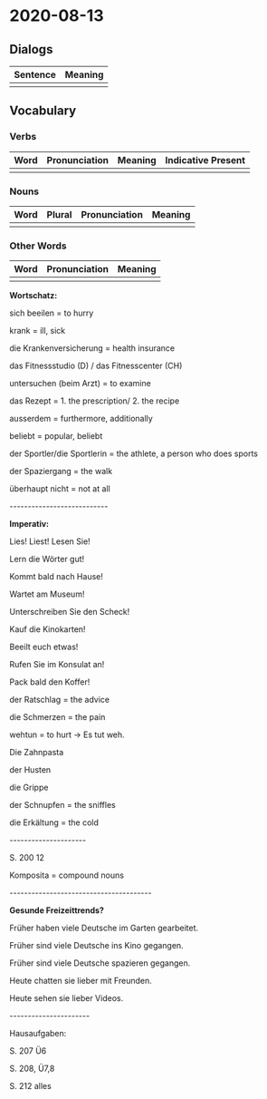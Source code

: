 # 2020-08-13

## Dialogs

| Sentence | Meaning |
| -------- | ------- |
|          |         |

## Vocabulary

### Verbs

| Word | Pronunciation | Meaning | Indicative Present |
| ---- | ------------- | ------- | ------------------ |
|      |               |         |                    |

### Nouns

| Word | Plural | Pronunciation | Meaning |
| ---- | ------ | ------------- | ------- |
|      |        |               |         |

### Other Words

| Word | Pronunciation | Meaning |
| ---- | ------------- | ------- |
|      |               |         |

**Wortschatz:**

sich beeilen = to hurry

krank = ill, sick

die Krankenversicherung = health insurance

das Fitnessstudio (D) / das Fitnesscenter (CH)

untersuchen (beim Arzt) = to examine

das Rezept = 1. the prescription/ 2. the recipe

ausserdem = furthermore, additionally

beliebt = popular, beliebt

der Sportler/die Sportlerin = the athlete, a person who does sports

der Spaziergang = the walk

überhaupt nicht = not at all

\---------------------------

**Imperativ:**

Lies! Liest! Lesen Sie!

Lern die Wörter gut!

Kommt bald nach Hause!

Wartet am Museum!

Unterschreiben Sie den Scheck!

Kauf die Kinokarten!

Beeilt euch etwas!

Rufen Sie im Konsulat an!

Pack bald den Koffer!

der Ratschlag = the advice

die Schmerzen = the pain

wehtun = to hurt -> Es tut weh.

Die Zahnpasta

der Husten

die Grippe

der Schnupfen = the sniffles

die Erkältung = the cold

\---------------------

S. 200 12

Komposita = compound nouns

\---------------------------------------

**Gesunde Freizeittrends?** 

Früher haben viele Deutsche im Garten gearbeitet.

Früher sind viele Deutsche ins Kino gegangen.

Früher sind viele Deutsche spazieren gegangen.

Heute chatten sie lieber mit Freunden.

Heute sehen sie lieber Videos.

\----------------------

Hausaufgaben:

S. 207 Ü6

S. 208, Ü7,8

S. 212 alles
